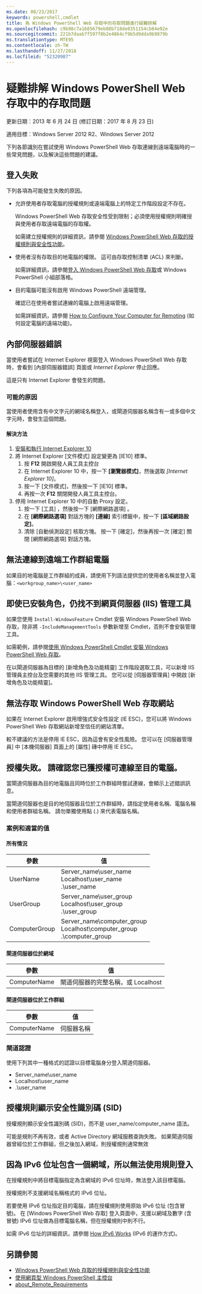 ```yaml
---
ms.date: 08/23/2017
keywords: powershell,cmdlet
title: 為 Windows PowerShell Web 存取中的存取問題進行疑難排解
ms.openlocfilehash: c9b98c7a1685679eb88b718de0351154cb84e92e
ms.sourcegitcommit: 221b7daab7f597f8b2e4864cf9b5d9dda9b9879b
ms.translationtype: MTE95
ms.contentlocale: zh-TW
ms.lasthandoff: 11/27/2018
ms.locfileid: "52320987"
---
```

# <a name="troubleshooting-access-problems-in-windows-powershell-web-access"></a>疑難排解 Windows PowerShell Web 存取中的存取問題

更新日期︰2013 年 6 月 24 日 (修訂日期：2017 年 8 月 23 日)

適用目標︰Windows Server 2012 R2、Windows Server 2012

下列各節識別在嘗試使用 Windows PowerShell Web 存取連線到遠端電腦時的一些常見問題，以及解決這些問題的建議。

## <a name="sign-in-failure"></a>登入失敗

下列各項為可能發生失敗的原因。

- 允許使用者存取電腦的授權規則或遠端電腦上的特定工作階段設定不存在。

  Windows PowerShell Web 存取安全性受到限制；必須使用授權規則明確授與使用者存取遠端電腦的存取權。

  如需建立授權規則的詳細資訊，請參閱 [Windows PowerShell Web 存取的授權規則與安全性功能](authorization-rules-and-security-features-of-windows-powershell-web-access.md)。

- 使用者沒有存取目的地電腦的權限。 這可由存取控制清單 (ACL) 來判斷。

  如需詳細資訊，請參閱[登入 Windows PowerShell Web 存取](use-the-web-based-windows-powershell-console.md#signing-in-to-windows-powershell-web-access)或 Windows PowerShell 小組部落格。

- 目的電腦可能沒有啟用 Windows PowerShell 遠端管理。

  確認已在使用者嘗試連線的電腦上啟用遠端管理。

  如需詳細資訊，請參閱 [How to Configure Your Computer for Remoting](https://docs.microsoft.com/powershell/module/microsoft.powershell.core/about/about_remote_requirements#how-to-configure-your-computer-for-remoting) (如何設定電腦的遠端功能)。

## <a name="internal-server-error"></a>內部伺服器錯誤

當使用者嘗試在 Internet Explorer 視窗登入 Windows PowerShell Web 存取時，會看到 [內部伺服器錯誤] 頁面或 *Internet Explorer* 停止回應。

這是只有 Internet Explorer 會發生的問題。

### <a name="possible-cause"></a>可能的原因

當使用者使用含有中文字元的網域名稱登入，或閘道伺服器名稱含有一或多個中文字元時，會發生這個問題。

#### <a name="workaround"></a>解決方法

1. [安裝和執行 Internet Explorer 10](https://ie.microsoft.com/testdrive/info/downloads/Default.html)
1. 將 Internet Explorer [文件模式] 設定變更為 [IE10] 標準。
   1. 按 **F12** 開啟開發人員工具主控台
   1. 在 Internet Explorer 10 中，按一下 **[瀏覽器模式]**，然後選取 *[Internet Explorer 10]*。
   1. 按一下 [文件模式]，然後按一下 [IE10] 標準。
   1. 再按一次 **F12** 關閉開發人員工具主控台。
1. 停用 Internet Explorer 10 中的自動 Proxy 設定。
   1. 按一下 [工具] ，然後按一下 [網際網路選項] 。
   1. 在 **[網際網路選項]** 對話方塊的 **[連線]** 索引標籤中，按一下 **[區域網路設定]**。
   1. 清除 [自動偵測設定] 核取方塊。 按一下 [確定]，然後再按一次 [確定] 關閉 [網際網路選項] 對話方塊。

## <a name="cannot-connect-to-a-remote-workgroup-computer"></a>無法連線到遠端工作群組電腦

如果目的地電腦是工作群組的成員，請使用下列語法提供您的使用者名稱並登入電腦：`<workgroup_name>\<user_name>`

## <a name="cannot-find-web-server-iis-management-tools-even-though-the-role-was-installed"></a>即使已安裝角色，仍找不到網頁伺服器 (IIS) 管理工具

如果您使用 `Install-WindowsFeature` Cmdlet 安裝 Windows PowerShell Web 存取，除非將 `-IncludeManagementTools` 參數新增至 Cmdlet，否則不會安裝管理工具。

如需範例，請參閱[使用 Windows PowerShell Cmdlet 安裝 Windows PowerShell Web 存取](install-and-use-windows-powershell-web-access.md#to-install-windows-powershell-web-access-by-using-windows-powershell-cmdlets)。

在以閘道伺服器為目標的 [新增角色及功能精靈] 工作階段選取工具，可以新增 IIS 管理員主控台及您需要的其他 IIS 管理工具。
您可以從 [伺服器管理員] 中開啟 [新增角色及功能精靈]。

## <a name="windows-powershell-web-access-website-is-not-accessible"></a>無法存取 Windows PowerShell Web 存取網站

如果在 Internet Explorer 啟用增強式安全性設定 (IE ESC)，您可以將 Windows PowerShell Web 存取網站新增至信任的網站清單。

較不建議的方法是停用 IE ESC，因為這會有安全性風險。
您可以在 [伺服器管理員] 中 [本機伺服器] 頁面上的 [屬性] 磚中停用 IE ESC。

## <a name="an-authorization-failure-occurred-verify-that-you-are-authorized-to-connect-to-the-destination-computer"></a>授權失敗。 請確認您已獲授權可連線至目的電腦。

當閘道伺服器為目的地電腦且同時位於工作群組時嘗試連線，會顯示上述錯誤訊息。

當閘道伺服器也是目的地伺服器且位於工作群組時，請指定使用者名稱、電腦名稱和使用者群組名稱。
請勿單獨使用點 (.) 來代表電腦名稱。

### <a name="scenarios-and-proper-values"></a>案例和適當的值

#### <a name="all-cases"></a>所有情況

參數 | 值
-- | --
UserName | Server\_name\\user\_name<br/>Localhost\\user\_name<br/>.\\user\_name
UserGroup | Server\_name\\user\_group<br/>Localhost\\user\_group<br/>.\\user\_group
ComputerGroup | Server\_name\\computer\_group<br/>Localhost\\computer\_group<br/>.\\computer\_group

#### <a name="gateway-server-is-in-a-domain"></a>閘道伺服器位於網域

參數 | 值
-- | --
ComputerName | 閘道伺服器的完整名稱，或 Localhost

#### <a name="gateway-server-is-in-a-workgroup"></a>閘道伺服器位於工作群組

參數 | 值
-- | --
ComputerName | 伺服器名稱

### <a name="gateway-credentials"></a>閘道認證

使用下列其中一種格式的認證以目標電腦身分登入閘道伺服器。

- Server\_name\\user\_name
- Localhost\\user\_name
- .\\user\_name

## <a name="a-security-identifier-sid-is-displayed-in-an-authorization-rule"></a>授權規則顯示安全性識別碼 (SID)

授權規則顯示安全性識別碼 (SID)，而不是 user\_name/computer\_name 語法。

可能是規則不再有效，或者 Active Directory 網域服務查詢失敗。
如果閘道伺服器曾經位於工作群組，但之後加入網域，則授權規則通常無效

## <a name="cannot-sign-in-with-rule-as-an-ipv6-address-with-a-domain"></a>因為 IPv6 位址包含一個網域，所以無法使用規則登入

在授權規則中將目標電腦指定為含網域的 IPv6 位址時，無法登入該目標電腦。

授權規則不支援網域名稱格式的 IPv6 位址。

若要使用 IPv6 位址指定目的電腦，請在授權規則使用原始 IPv6 位址 (包含冒號)。
在 [Windows PowerShell Web 存取] 登入頁面中，支援以網域及數字 (含冒號) IPv6 位址做為目標電腦名稱，但在授權規則中則不行。

如需 IPv6 位址的詳細資訊，請參閱 [How IPv6 Works](https://technet.microsoft.com/library/cc781672(v=ws.10).aspx) (IPv6 的運作方式)。

## <a name="see-also"></a>另請參閱

- [Windows PowerShell Web 存取的授權規則與安全性功能](https://technet.microsoft.com/en-us/library/dn282394(v=ws.11).aspx)
- [使用網頁型 Windows PowerShell 主控台](https://technet.microsoft.com/en-us/library/hh831417(v=ws.11).aspx)
- [about_Remote_Requirements](https://docs.microsoft.com/en-us/powershell/module/microsoft.powershell.core/about/about_remote_requirements)